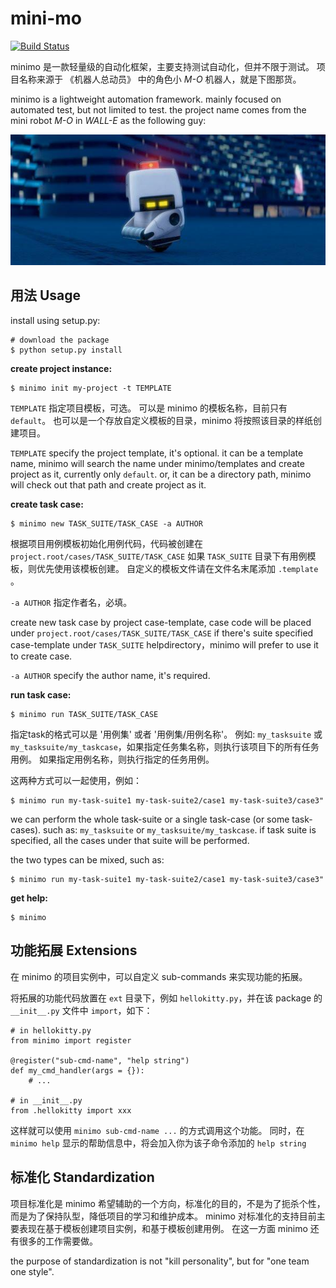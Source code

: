 # mini-mo

[![Build Status](https://travis-ci.org/philip1134/mini-mo.svg?branch=master)](https://travis-ci.org/philip1134/mini-mo)

minimo 是一款轻量级的自动化框架，主要支持测试自动化，但并不限于测试。 
项目名称来源于 《机器人总动员》 中的角色小 _M-O_ 机器人，就是下图那货。

minimo is a lightweight automation framework. mainly focused on automated test, but not limited to test.
the project name comes from the mini robot _M-O_ in _WALL-E_ as the following guy:

![home page](./images/walle-mo.jpg "M-O")

## 用法 Usage
install using setup.py:

	# download the package
	$ python setup.py install

**create project instance:**

	$ minimo init my-project -t TEMPLATE

`TEMPLATE` 指定项目模板，可选。 可以是 minimo 的模板名称，目前只有 `default`。
也可以是一个存放自定义模板的目录，minimo 将按照该目录的样纸创建项目。 

`TEMPLATE` specify the project template, it's optional.
it can be a template name, minimo will search the name under minimo/templates and create project as it, currently only `default`.
or, it can be a directory path, minimo will check out that path and create project as it.

**create task case:**

	$ minimo new TASK_SUITE/TASK_CASE -a AUTHOR

根据项目用例模板初始化用例代码，代码被创建在 `project.root/cases/TASK_SUITE/TASK_CASE` 
如果 `TASK_SUITE` 目录下有用例模板，则优先使用该模板创建。
自定义的模板文件请在文件名末尾添加 `.template` 。

`-a AUTHOR` 指定作者名，必填。

create new task case by project case-template, case code will be placed under `project.root/cases/TASK_SUITE/TASK_CASE`
if there's suite specified case-template under `TASK_SUITE` helpdirectory，minimo will prefer to use it to create case.

`-a AUTHOR` specify the author name, it's required.

**run task case:**

	$ minimo run TASK_SUITE/TASK_CASE

指定task的格式可以是 '用例集' 或者 '用例集/用例名称'。 例如: `my_tasksuite` 或 `my_tasksuite/my_taskcase`，如果指定任务集名称，则执行该项目下的所有任务用例。
如果指定用例名称，则执行指定的任务用例。

这两种方式可以一起使用，例如：

	$ minimo run my-task-suite1 my-task-suite2/case1 my-task-suite3/case3"

we can perform the whole task-suite or a single task-case (or some task-cases). such as: `my_tasksuite` or `my_tasksuite/my_taskcase`. 
if task suite is specified, all the cases under that suite will be performed.

the two types can be mixed, such as:

	$ minimo run my-task-suite1 my-task-suite2/case1 my-task-suite3/case3"

**get help:**

	$ minimo 

## 功能拓展 Extensions
在 minimo 的项目实例中，可以自定义 sub-commands 来实现功能的拓展。

将拓展的功能代码放置在 `ext` 目录下，例如 `hellokitty.py`，并在该 package 的 `__init__.py` 文件中 `import`，如下：

	# in hellokitty.py
	from minimo import register

	@register("sub-cmd-name", "help string")
	def my_cmd_handler(args = {}):
		# ...

	# in __init__.py
	from .hellokitty import xxx

这样就可以使用 `minimo sub-cmd-name ...` 的方式调用这个功能。 同时，在 `minimo help` 显示的帮助信息中，将会加入你为该子命令添加的 `help string`

## 标准化 Standardization
项目标准化是 minimo 希望辅助的一个方向，标准化的目的，不是为了扼杀个性，而是为了保持队型，降低项目的学习和维护成本。
minimo 对标准化的支持目前主要表现在基于模板创建项目实例，和基于模板创建用例。 在这一方面 minimo 还有很多的工作需要做。

the purpose of standardization is not "kill personality", but for "one team one style".